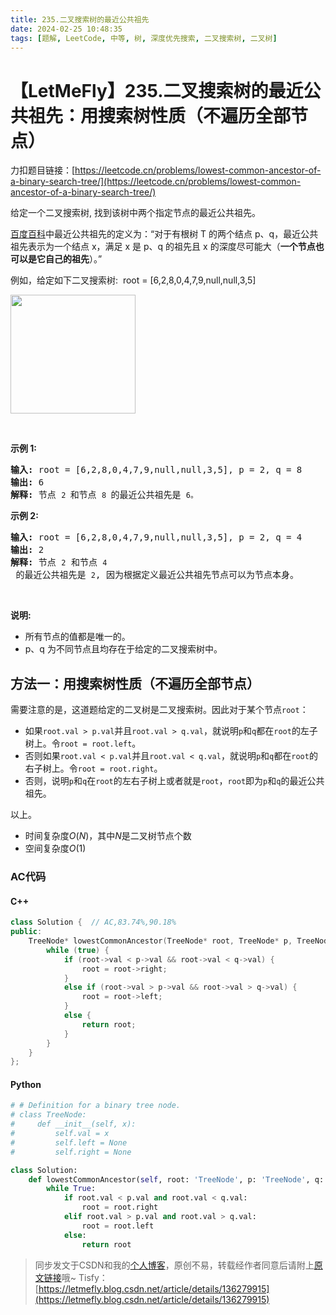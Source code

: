 ```yaml
---
title: 235.二叉搜索树的最近公共祖先
date: 2024-02-25 10:48:35
tags: [题解, LeetCode, 中等, 树, 深度优先搜索, 二叉搜索树, 二叉树]
---
```


# 【LetMeFly】235.二叉搜索树的最近公共祖先：用搜索树性质（不遍历全部节点）

力扣题目链接：[https://leetcode.cn/problems/lowest-common-ancestor-of-a-binary-search-tree/](https://leetcode.cn/problems/lowest-common-ancestor-of-a-binary-search-tree/)

<p>给定一个二叉搜索树, 找到该树中两个指定节点的最近公共祖先。</p>

<p><a href="https://baike.baidu.com/item/%E6%9C%80%E8%BF%91%E5%85%AC%E5%85%B1%E7%A5%96%E5%85%88/8918834?fr=aladdin" target="_blank">百度百科</a>中最近公共祖先的定义为：&ldquo;对于有根树 T 的两个结点 p、q，最近公共祖先表示为一个结点 x，满足 x 是 p、q 的祖先且 x 的深度尽可能大（<strong>一个节点也可以是它自己的祖先</strong>）。&rdquo;</p>

<p>例如，给定如下二叉搜索树:&nbsp; root =&nbsp;[6,2,8,0,4,7,9,null,null,3,5]</p>

<p><img alt="" src="https://assets.leetcode-cn.com/aliyun-lc-upload/uploads/2018/12/14/binarysearchtree_improved.png" style="height: 190px; width: 200px;"></p>

<p>&nbsp;</p>

<p><strong>示例 1:</strong></p>

<pre><strong>输入:</strong> root = [6,2,8,0,4,7,9,null,null,3,5], p = 2, q = 8
<strong>输出:</strong> 6 
<strong>解释: </strong>节点 <code>2 </code>和节点 <code>8 </code>的最近公共祖先是 <code>6。</code>
</pre>

<p><strong>示例 2:</strong></p>

<pre><strong>输入:</strong> root = [6,2,8,0,4,7,9,null,null,3,5], p = 2, q = 4
<strong>输出:</strong> 2
<strong>解释: </strong>节点 <code>2</code> 和节点 <code>4</code> 的最近公共祖先是 <code>2</code>, 因为根据定义最近公共祖先节点可以为节点本身。</pre>

<p>&nbsp;</p>

<p><strong>说明:</strong></p>

<ul>
	<li>所有节点的值都是唯一的。</li>
	<li>p、q 为不同节点且均存在于给定的二叉搜索树中。</li>
</ul>


    
## 方法一：用搜索树性质（不遍历全部节点）

需要注意的是，这道题给定的二叉树是二叉搜索树。因此对于某个节点```root```：

+ 如果```root.val > p.val```并且```root.val > q.val```，就说明```p```和```q```都在```root```的左子树上。令```root = root.left```。
+ 否则如果```root.val < p.val```并且```root.val < q.val```，就说明```p```和```q```都在```root```的右子树上。令```root = root.right```。
+ 否则，说明```p```和```q```在```root```的左右子树上或者就是```root```，```root```即为```p```和```q```的最近公共祖先。

以上。

+ 时间复杂度$O(N)$，其中$N$是二叉树节点个数
+ 空间复杂度$O(1)$

### AC代码

#### C++

```cpp
class Solution {  // AC,83.74%,90.18%
public:
    TreeNode* lowestCommonAncestor(TreeNode* root, TreeNode* p, TreeNode* q) {
        while (true) {
            if (root->val < p->val && root->val < q->val) {
                root = root->right;
            }
            else if (root->val > p->val && root->val > q->val) {
                root = root->left;
            }
            else {
                return root;
            }
        }
    }
};
```

#### Python

```python
# # Definition for a binary tree node.
# class TreeNode:
#     def __init__(self, x):
#         self.val = x
#         self.left = None
#         self.right = None

class Solution:
    def lowestCommonAncestor(self, root: 'TreeNode', p: 'TreeNode', q: 'TreeNode') -> 'TreeNode':
        while True:
            if root.val < p.val and root.val < q.val:
                root = root.right
            elif root.val > p.val and root.val > q.val:
                root = root.left
            else:
                return root
```

> 同步发文于CSDN和我的[个人博客](https://blog.letmefly.xyz/)，原创不易，转载经作者同意后请附上[原文链接](https://blog.letmefly.xyz/2024/02/25/LeetCode%200235.%E4%BA%8C%E5%8F%89%E6%90%9C%E7%B4%A2%E6%A0%91%E7%9A%84%E6%9C%80%E8%BF%91%E5%85%AC%E5%85%B1%E7%A5%96%E5%85%88/)哦~
> Tisfy：[https://letmefly.blog.csdn.net/article/details/136279915](https://letmefly.blog.csdn.net/article/details/136279915)
